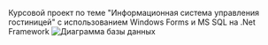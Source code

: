 Курсовой проект по теме "Информационная система управления гостиницей" с использованием Windows Forms и MS SQL на .Net Framework
![Диаграмма базы данных](https://github.com/user-attachments/assets/1c624c0e-5c80-4a5a-a565-81633a267f9a)
